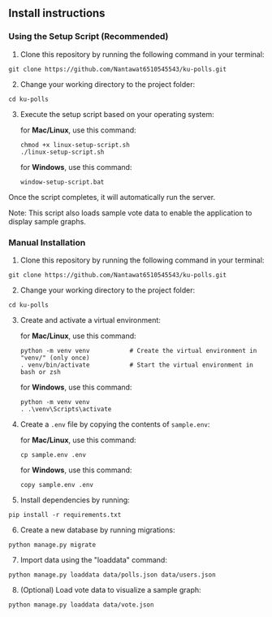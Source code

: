 ## Install instructions 
### Using the Setup Script (Recommended)
1. Clone this repository by running the following command in your terminal:

```
git clone https://github.com/Nantawat6510545543/ku-polls.git
```

2. Change your working directory to the project folder:

```
cd ku-polls
```

3. Execute the setup script based on your operating system:

    for **Mac/Linux**, use this command: 
    ```
    chmod +x linux-setup-script.sh
    ./linux-setup-script.sh
    ```
   
    for **Windows**, use this command:
    ```
    window-setup-script.bat
    ```
Once the script completes, it will automatically run the server.

Note: This script also loads sample vote data to enable the application to display sample graphs.

### Manual Installation
1. Clone this repository by running the following command in your terminal:

```
git clone https://github.com/Nantawat6510545543/ku-polls.git
```

2. Change your working directory to the project folder:

```
cd ku-polls
```

3. Create and activate a virtual environment:

    for **Mac/Linux**, use this command: 
    ```
   python -m venv venv           # Create the virtual environment in "venv/" (only once)
   . venv/bin/activate           # Start the virtual environment in bash or zsh
    ```
   
    for **Windows**, use this command:
    ```
    python -m venv venv
    . .\venv\Scripts\activate
    ```

4. Create a `.env` file by copying the contents of `sample.env`:
   
    for **Mac/Linux**, use this command:
    ```
   cp sample.env .env
   ```
    
   for **Windows**, use this command:
    ```
   copy sample.env .env
   ```
   
5. Install dependencies by running:

```
pip install -r requirements.txt
```

6. Create a new database by running migrations:

```
python manage.py migrate
```

7. Import data using the "loaddata" command:

```
python manage.py loaddata data/polls.json data/users.json
```

8. (Optional) Load vote data to visualize a sample graph:
```
python manage.py loaddata data/vote.json
```